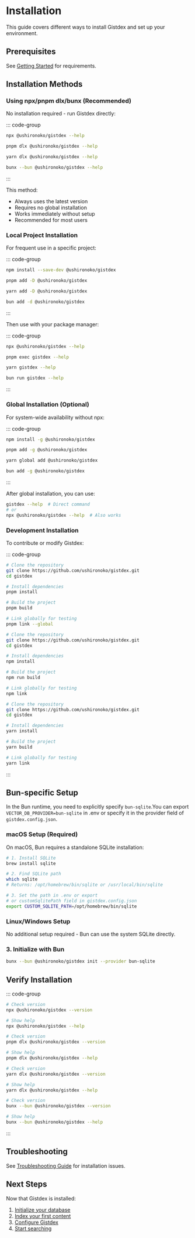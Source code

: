 # Installation

This guide covers different ways to install Gistdex and set up your environment.

## Prerequisites

See [Getting Started](./getting-started.md#prerequisites) for requirements.

## Installation Methods

### Using npx/pnpm dlx/bunx (Recommended)

No installation required - run Gistdex directly:

::: code-group

```bash [npm]
npx @ushironoko/gistdex --help
```

```bash [pnpm]
pnpm dlx @ushironoko/gistdex --help
```

```bash [yarn]
yarn dlx @ushironoko/gistdex --help
```

```bash [bun]
bunx --bun @ushironoko/gistdex --help
```

:::

This method:

- Always uses the latest version
- Requires no global installation
- Works immediately without setup
- Recommended for most users

### Local Project Installation

For frequent use in a specific project:

::: code-group

```bash [npm]
npm install --save-dev @ushironoko/gistdex
```

```bash [pnpm]
pnpm add -D @ushironoko/gistdex
```

```bash [yarn]
yarn add -D @ushironoko/gistdex
```

```bash [bun]
bun add -d @ushironoko/gistdex
```

:::

Then use with your package manager:

::: code-group

```bash [npm]
npx @ushironoko/gistdex --help
```

```bash [pnpm]
pnpm exec gistdex --help
```

```bash [yarn]
yarn gistdex --help
```

```bash [bun]
bun run gistdex --help
```

:::

### Global Installation (Optional)

For system-wide availability without npx:

::: code-group

```bash [npm]
npm install -g @ushironoko/gistdex
```

```bash [pnpm]
pnpm add -g @ushironoko/gistdex
```

```bash [yarn]
yarn global add @ushironoko/gistdex
```

```bash [bun]
bun add -g @ushironoko/gistdex
```

:::

After global installation, you can use:

```bash
gistdex --help  # Direct command
# or
npx @ushironoko/gistdex --help  # Also works
```

### Development Installation

To contribute or modify Gistdex:

::: code-group

```bash [pnpm (recommended)]
# Clone the repository
git clone https://github.com/ushironoko/gistdex.git
cd gistdex

# Install dependencies
pnpm install

# Build the project
pnpm build

# Link globally for testing
pnpm link --global
```

```bash [npm]
# Clone the repository
git clone https://github.com/ushironoko/gistdex.git
cd gistdex

# Install dependencies
npm install

# Build the project
npm run build

# Link globally for testing
npm link
```

```bash [yarn]
# Clone the repository
git clone https://github.com/ushironoko/gistdex.git
cd gistdex

# Install dependencies
yarn install

# Build the project
yarn build

# Link globally for testing
yarn link
```

:::

## Bun-specific Setup

In the Bun runtime, you need to explicitly specify `bun-sqlite`.You can export `VECTOR_DB_PROVIDER=bun-sqlite` in .env or specify it in the provider field of `gistdex.config.json`.

### macOS Setup (Required)

On macOS, Bun requires a standalone SQLite installation:

```bash
# 1. Install SQLite
brew install sqlite

# 2. Find SQLite path
which sqlite
# Returns: /opt/homebrew/bin/sqlite or /usr/local/bin/sqlite

# 3. Set the path in .env or export
# or customSqlitePath field in gistdex.config.json
export CUSTOM_SQLITE_PATH=/opt/homebrew/bin/sqlite
```

### Linux/Windows Setup

No additional setup required - Bun can use the system SQLite directly.

### 3. Initialize with Bun

```bash
bunx --bun @ushironoko/gistdex init --provider bun-sqlite
```

## Verify Installation

::: code-group

```bash [npm]
# Check version
npx @ushironoko/gistdex --version

# Show help
npx @ushironoko/gistdex --help
```

```bash [pnpm]
# Check version
pnpm dlx @ushironoko/gistdex --version

# Show help
pnpm dlx @ushironoko/gistdex --help
```

```bash [yarn]
# Check version
yarn dlx @ushironoko/gistdex --version

# Show help
yarn dlx @ushironoko/gistdex --help
```

```bash [bun]
# Check version
bunx --bun @ushironoko/gistdex --version

# Show help
bunx --bun @ushironoko/gistdex --help
```

:::

## Troubleshooting

See [Troubleshooting Guide](../reference/troubleshooting.md) for installation issues.

## Next Steps

Now that Gistdex is installed:

1. [Initialize your database](./getting-started.md#initial-setup)
2. [Index your first content](./getting-started.md#your-first-index)
3. [Configure Gistdex](./configuration.md)
4. [Start searching](./searching.md)
